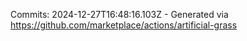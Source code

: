 Commits: 2024-12-27T16:48:16.103Z - Generated via https://github.com/marketplace/actions/artificial-grass
<br>
